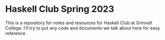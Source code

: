 # Haskell Club Spring 2023

This is a repository for notes and resources for Haskell Club at Grinnell College. I'll try to put any code and documents we talk about here for easy reference.